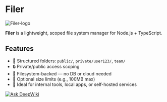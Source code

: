 # Filer

![Filer-logo](https://github.com/user-attachments/assets/aca67b82-3ef0-4930-9117-aa19abe8e918)

**Filer** is a lightweight, scoped file system manager for Node.js + TypeScript.

## Features

- 📁 Structured folders: `public/`, `private/user123/`, `team/`
- 🔒 Private/public access scoping
- 💾 Filesystem-backed — no DB or cloud needed
- 📏 Optional size limits (e.g., 100MB max)
- 🔐 Ideal for internal tools, local apps, or self-hosted services

[![Ask DeepWiki](https://deepwiki.com/badge.svg)](https://deepwiki.com/SeanbReyes/filer-lib)

